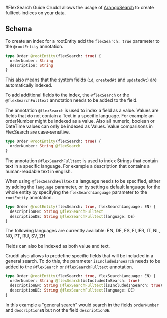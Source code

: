 #FlexSearch Guide
Cruddl allows the usage of [ArangoSearch](https://www.arangodb.com/arangodb-training-center/search/) to create fulltext-indices on your data.

## Schema

To create an index for a rootEntity add the `flexSearch: true` parameter to the `@rootEntity` annotation.


```graphql
type Order @rootEntity(flexSearch: true) {
  orderNumber: String
  description: String
}
```

This also means that the system fields (`id`, `createdAt` and `updatedAt`) are automatically indexed.

To add additional fields to the index, the `@flexSearch` or the `@flexSearchFulltext` annotation needs to be added to the field.

The annotation `@flexSearch` is used to index a field as a value. Values are fields that do not contain a Text in a specific language.
For example an orderNumber might be indexed as a value. Also all numeric, boolean or DateTime values can only be indexed as Values.
Value comparisons in FlexSearch are case-sensitive.

```graphql
type Order @rootEntity(flexSearch: true) {
  orderNumber: String @flexSearch
}
```

The annotation `@flexSearchFulltext` is used to index Strings that contain text in a specific language.
For example a description that contains a human-readable text in english. 

When using `@flexSearchFulltext` a language needs to be specified, either by adding the `language` parameter,
or by setting a default language for the whole entity by specifying the `flexSearchLanguage` parameter to the `rootEntity` annotation.


```graphql
type Order @rootEntity(flexSearch: true, flexSearchLanguage: EN) {
  descriptionEN: String @flexSearchFulltext
  descriptionDE: String @flexSearchFulltext(language: DE)
}
```

The following languages are currently available:
EN, DE, ES, FI, FR, IT, NL, NO, PT, RU, SV, ZH

Fields can also be indexed as both value and text.

Cruddl also allows to predefine specific fields that will be included in a general search.
To do this, the parameter `isIncludedInSearch` needs to be added to the `@flexSearch` or `@flexSearchFulltext` annotation.

```graphql
type Order @rootEntity(flexSearch: true, flexSearchLanguage: EN) {
  orderNumber: String @flexSearch(isIncludedInSearch: true)
  descriptionEN: String @flexSearchFulltext(isIncludedInSearch: true)
  descriptionDE: String @flexSearchFulltext(language: DE)
}
```

In this example a "general search" would search in the fields `orderNumber` and `descriptionEN` but not the field `descriptionDE`.

